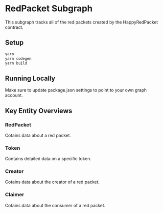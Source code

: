 # RedPacket Subgraph

This subgraph tracks all of the red packets created by the HappyRedPacket contract.

## Setup

```bash
yarn
yarn codegen
yarn build
```

## Running Locally

Make sure to update package.json settings to point to your own graph account.

## Key Entity Overviews

### RedPacket

Cotains data about a red packet.

### Token

Contains detailed data on a specific token.

### Creator

Cotains data about the creator of a red packet.

### Claimer

Cotains data about the consumer of a red packet.
